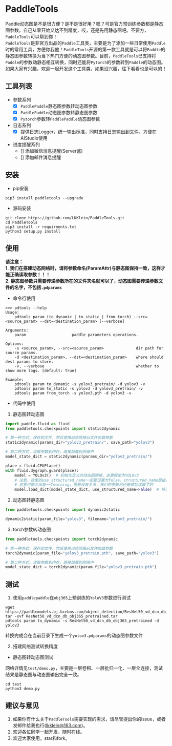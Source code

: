 # PaddleTools

Paddle动态图是不是很方便？是不是很好用？嗯？可是官方预训练参数都是静态图参数，自己从零开始又达不到精度，哎，还是先用静态图吧。不要方，`PaddleTools`可以帮到你！  
`PaddleTools`是非官方出品的`Paddle`工具类，主要是为了添加一些日常使用`Paddle`时的常用工具，方便你我他！`PaddleTools`开源的第一款工具就是可以将`Paddle`的静态图参数转换为当下热门方便的动态图参数。目前，`PaddleTools`已支持将`Paddle`的参数动静态相互转换，同时还能将`Pytorch`的参数转到`Paddle`的动态图。如果大家有兴趣，欢迎一起开发这个工具类，如果没兴趣，往下看看也是可以的！

## 工具列表

- 参数系列
  - [x] `PaddlePaddle`静态图参数转动态图参数
  - [x] `PaddlePaddle`动态图参数转静态图参数
  - [x] `Pytorch`参数转`PaddlePaddle`动态图参数
  
- 日志系列
  - [x] 提供日志Logger，统一输出标准，同时支持日志输出到文件，方便在AIStudio使用

- 进度提醒系列
  - [] 添加微信消息提醒(Server酱)
  - [] 添加邮件消息提醒


## 安装

- pip安装

```shell
pip3 install paddletools --upgrade
```

- 源码安装

```shell
git clone https://github.com/LKKlein/PaddleTools.git
cd PaddleTools
pip3 install -r requirments.txt
python3 setup.py install
```

## 使用

**请注意：**  
**1. 我们在搭建动态网络时，请将参数命名(ParamAttr)与静态图保持一致，这样才能正确读取参数！！！**  
**2. 静态图参数只需要传递参数所在的文件夹名就可以了，动态图需要传递参数文件的名字，不包括`.pdparams`**  

- 命令行使用

```shell
>>> pdtools --help
Usage:
    pdtools param (to_dynamic | to_static | from_torch) --src=<source_param> --dst=<destination_param> [--verbose]

Arguments:
    param                    paddle parameters operations.

Options:
    -s <source_param>, --src=<source_param>              dir path for source params.
    -d <destination_param>, --dst=<destination_param>    where should dest params to store.
    -v, --verbose                                        whether to show more logs. [default: True]

Example:
    pdtools param to_dynamic -s yolov3_pretrain/ -d yolov3 -v
    pdtools param to_static -s yolov3 -d yolov3_pretrain/ -v
    pdtools param from_torch -s yolov3.pth -d yolov3 -v
```

- 代码中使用  


1. 静态图转动态图

```python
import paddle.fluid as fluid
from paddletools.checkpoints import static2dynamic

# 第一种方式，保存到文件，然后使用动态网络从文件加载参数
static2dynamic(params_dir="yolov3_pretrain/", save_path="yolov3")

# 第二种方式，读取参数到内存，直接加载到网络中
model_state_dict = static2dynamic(params_dir="yolov3_pretrain/")

place = fluid.CPUPlace()
with fluid.dygraph.guard(place):
    model = YOLOv3()  # 初始化定义的动态图网络，这里假定为YOLOv3
    # 注意，这里的use_structured_name一定要设置为false，structured_name是由系统自动取的，与我们自己的命名不同
    # 这里可能会出现一个warning，但是没有关系，我们的参数已经是成功读取了的
    model.load_dict(model_state_dict, use_structured_name=False)  # 将读取的参数加载到网络中
```

2. 动态图转静态图

```python
from paddletools.checkpoints import dynamic2static

dynamic2static(param_file="yolov3", filename="yolov3_pretrain/")
```

3. torch参数转动态图

```python
from paddletools.checkpoints import torch2dynamic

# 第一种方式，保存到文件，然后使用动态网络从文件加载参数
torch2dynamic(param_file="yolov3_pretrain.pth", save_path="yolov3")

# 第二种方式，读取参数到内存，直接加载到网络中
model_state_dict = torch2dynamic(param_file="yolov3_pretrain.pth")
```


## 测试

1. 使用`paddlepaddle`在`obj365`上预训练的`YoloV3`参数进行测试

```shell
wget https://paddlemodels.bj.bcebos.com/object_detection/ResNet50_vd_dcn_db_obj365_pretrained.tar
tar -xvf ResNet50_vd_dcn_db_obj365_pretrained.tar
pdtools param to_dynamic -s ResNet50_vd_dcn_db_obj365_pretrained -d yolov3
```
转换完成会在当前目录下生成一个`yolov3.pdparams`的动态图参数文件

2. 搭建网络测试转换精度

- 静态图转动态图测试

网络详情见`test/demo.py`，主要是一层卷积、一层批归一化、一层全连接，测试结果是静态图与动态图输出完全一致。
```shell
cd test
python3 demo.py
```


## 建议与意见

1. 如果你有什么关于`PaddleTools`需要实现的需求，请尽管提出你的issue，或者发邮件给我也行(lkklein@163.com)。
2. 欢迎各位同学一起开发，随时在线。
3. 欢迎大家使用，star和fork。

